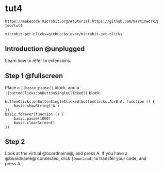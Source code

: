 # tut4

```
https://makecode.microbit.org/#tutorial:https://github.com/martinwork/pxt-two/tut4
```

```package
microbit-pxt-clicks=github:bsiever/microbit-pxt-clicks
```

## Introduction @unplugged

Learn how to refer to extensions.

## Step 1 @fullscreen

Place a ``||basic:pause||`` block, and a ``||buttonClicks:onButtonSingleClicked||`` block.

```blocks
buttonClicks.onButtonSingleClicked(buttonClicks.AorB.A, function () {
	basic.showString('A')
})
basic.forever(function () {
    basic.pause(1000)
    basic.clearScreen()
})
```

## Step 2

Look at the virtual @boardname@, and press A.
If you have a @boardname@ connected, click ``|Download|`` to transfer your code, and press A.
